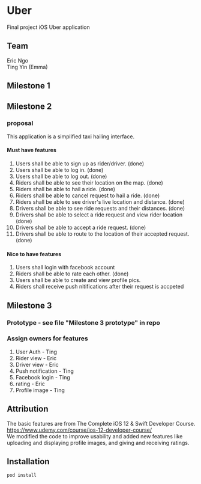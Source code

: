 # Uber
Final project iOS Uber application

## Team
Eric Ngo  
Ting Yin (Emma)  

## Milestone 1

## Milestone 2
### proposal
This application is a simplified taxi hailing interface.

#### Must have features
1. Users shall be able to sign up as rider/driver. (done)  
2. Users shall be able to log in. (done)  
3. Users shall be able to log out. (done)  
4. Riders shall be able to see their location on the map. (done)  
5. Riders shall be able to hail a ride. (done)  
6. Riders shall be able to cancel request to hail a ride. (done)  
7. Riders shall be able to see driver's live location and distance. (done)  
8. Drivers shall be able to see ride requests and their distances. (done)  
9. Drivers shall be able to select a ride request and view rider location (done)  
10. Drivers shall be able to accept a ride request. (done)  
11. Drivers shall be able to route to the location of their accepted request. (done)  


#### Nice to have features
1. Users shall login with facebook account
2. Riders shall be able to rate each other. (done)  
3. Users shall be able to create and view profile pics.
4. Riders shall receive push nitifications after their request is accpeted

## Milestone 3
### Prototype - see file "Milestone 3 prototype" in repo
### Assign owners for features
1. User Auth - Ting
2. Rider view - Eric
3. Driver view - Eric
4. Push notification - Ting
5. Facebook login - Ting
6. rating - Eric
7. Profile image - Ting

## Attribution
The basic features are from The Complete iOS 12 & Swift Developer Course. https://www.udemy.com/course/ios-12-developer-course/ <br />
We modified the code to improve usability and added new features like uploading and displaying profile images, and giving and receiving ratings.


## Installation

```bash
pod install
```

